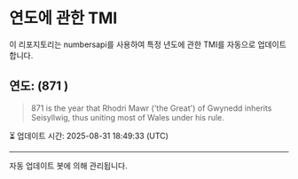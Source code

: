 
# 연도에 관한 TMI

이 리포지토리는 numbersapi를 사용하여 특정 년도에 관한 TMI를 자동으로 업데이트합니다.

## 연도: (871 )
> 871 is the year that Rhodri Mawr ('the Great') of Gwynedd inherits Seisyllwig, thus uniting most of Wales under his rule.

⏳ 업데이트 시간: 2025-08-31 18:49:33 (UTC)

---
자동 업데이트 봇에 의해 관리됩니다.

